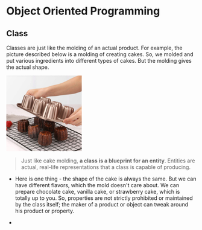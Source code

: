 # Object Oriented Programming

## Class

Classes are just like the molding of an actual product. For example, the picture described below is a molding of creating cakes. So, we molded and put various ingredients into different types of cakes. But the molding gives the actual shape.

<img src="20241218104900.png" alt="drawing" width="200"/>

> Just like cake molding, **a class is a blueprint for an entity**. Entities are actual, real-life representations that a class is capable of producing.

-   Here is one thing - the shape of the cake is always the same. But we can have different flavors, which the mold doesn't care about. We can prepare chocolate cake, vanilla cake, or strawberry cake, which is totally up to you. So, properties are not strictly prohibited or maintained by the class itself; the maker of a product or object can tweak around his product or property.

-
